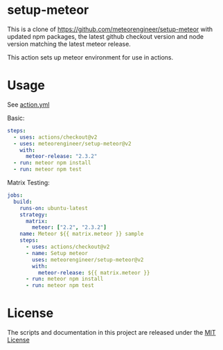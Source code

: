 # setup-meteor

This is a clone of https://github.com/meteorengineer/setup-meteor with updated npm packages, the latest github checkout version and node version matching the latest meteor release.

This action sets up meteor environment for use in actions.

# Usage

See [action.yml](action.yml)

Basic:

```yaml
steps:
  - uses: actions/checkout@v2
  - uses: meteorengineer/setup-meteor@v2
    with:
      meteor-release: "2.3.2"
  - run: meteor npm install
  - run: meteor npm test
```

Matrix Testing:

```yaml
jobs:
  build:
    runs-on: ubuntu-latest
    strategy:
      matrix:
        meteor: ["2.2", "2.3.2"]
    name: Meteor ${{ matrix.meteor }} sample
    steps:
      - uses: actions/checkout@v2
      - name: Setup meteor
        uses: meteorengineer/setup-meteor@v2
        with:
          meteor-release: ${{ matrix.meteor }}
      - run: meteor npm install
      - run: meteor npm test
```

# License

The scripts and documentation in this project are released under the [MIT License](LICENSE)

